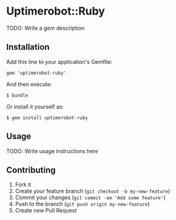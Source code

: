 # Uptimerobot::Ruby

TODO: Write a gem description

## Installation

Add this line to your application's Gemfile:

    gem 'uptimerobot-ruby'

And then execute:

    $ bundle

Or install it yourself as:

    $ gem install uptimerobot-ruby

## Usage

TODO: Write usage instructions here

## Contributing

1. Fork it
2. Create your feature branch (`git checkout -b my-new-feature`)
3. Commit your changes (`git commit -am 'Add some feature'`)
4. Push to the branch (`git push origin my-new-feature`)
5. Create new Pull Request
